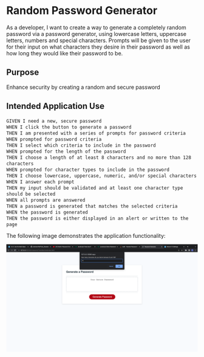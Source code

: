# Random Password Generator

As a developer, I want to create a way to generate a completely random password via a password generator, using lowercase letters, uppercase letters, numbers and special characters. Prompts will be given to the user for their input on what characters they desire in their password as well as how long they would like their password to be.

## Purpose

Enhance security by creating a random and secure password

## Intended Application Use

```
GIVEN I need a new, secure password
WHEN I click the button to generate a password
THEN I am presented with a series of prompts for password criteria
WHEN prompted for password criteria
THEN I select which criteria to include in the password
WHEN prompted for the length of the password
THEN I choose a length of at least 8 characters and no more than 128 characters
WHEN prompted for character types to include in the password
THEN I choose lowercase, uppercase, numeric, and/or special characters
WHEN I answer each prompt
THEN my input should be validated and at least one character type should be selected
WHEN all prompts are answered
THEN a password is generated that matches the selected criteria
WHEN the password is generated
THEN the password is either displayed in an alert or written to the page
```

The following image demonstrates the application functionality:

![An app window with the label Password Generator, an input field labeled Your Secure Password, and a Generate Password button.](Screen%20Shot%202022-08-18%20at%201.03.51%20AM%20(2).png)
